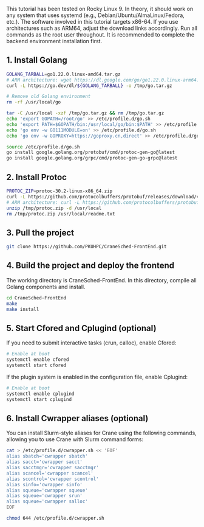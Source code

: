 This tutorial has been tested on Rocky Linux 9. In theory, it should work on any system that uses systemd (e.g., Debian/Ubuntu/AlmaLinux/Fedora, etc.).
The software involved in this tutorial targets x86-64. If you use architectures such as ARM64, adjust the download links accordingly.
Run all commands as the root user throughout. It is recommended to complete the backend environment installation first.

## 1. Install Golang
```bash
GOLANG_TARBALL=go1.22.0.linux-amd64.tar.gz
# ARM architecture: wget https://dl.google.com/go/go1.22.0.linux-arm64.tar.gz
curl -L https://go.dev/dl/${GOLANG_TARBALL} -o /tmp/go.tar.gz

# Remove old Golang environment
rm -rf /usr/local/go

tar -C /usr/local -xzf /tmp/go.tar.gz && rm /tmp/go.tar.gz
echo 'export GOPATH=/root/go' >> /etc/profile.d/go.sh
echo 'export PATH=$GOPATH/bin:/usr/local/go/bin:$PATH' >> /etc/profile.d/go.sh
echo 'go env -w GO111MODULE=on' >> /etc/profile.d/go.sh
echo 'go env -w GOPROXY=https://goproxy.cn,direct' >> /etc/profile.d/go.sh

source /etc/profile.d/go.sh
go install google.golang.org/protobuf/cmd/protoc-gen-go@latest
go install google.golang.org/grpc/cmd/protoc-gen-go-grpc@latest
```

## 2. Install Protoc
```bash
PROTOC_ZIP=protoc-30.2-linux-x86_64.zip
curl -L https://github.com/protocolbuffers/protobuf/releases/download/v30.2/${PROTOC_ZIP} -o /tmp/protoc.zip
# ARM architecture: curl -L https://github.com/protocolbuffers/protobuf/releases/download/v23.2/protoc-23.2-linux-aarch_64.zip -o /tmp/protoc.zip
unzip /tmp/protoc.zip -d /usr/local
rm /tmp/protoc.zip /usr/local/readme.txt
```

## 3. Pull the project
```bash
git clone https://github.com/PKUHPC/CraneSched-FrontEnd.git
```

## 4. Build the project and deploy the frontend
The working directory is CraneSched-FrontEnd. In this directory, compile all Golang components and install.
```bash
cd CraneSched-FrontEnd
make
make install
```

## 5. Start Cfored and Cplugind (optional)
If you need to submit interactive tasks (crun, calloc), enable Cfored:
```bash
# Enable at boot
systemctl enable cfored
systemctl start cfored
```

If the plugin system is enabled in the configuration file, enable Cplugind:
```bash
# Enable at boot
systemctl enable cplugind
systemctl start cplugind
```

## 6. Install Cwrapper aliases (optional)
You can install Slurm-style aliases for Crane using the following commands, allowing you to use Crane with Slurm command forms:
```bash
cat > /etc/profile.d/cwrapper.sh << 'EOF'
alias sbatch='cwrapper sbatch'
alias sacct='cwrapper sacct'
alias sacctmgr='cwrapper sacctmgr'
alias scancel='cwrapper scancel'
alias scontrol='cwrapper scontrol'
alias sinfo='cwrapper sinfo'
alias squeue='cwrapper squeue'
alias squeue='cwrapper srun'
alias squeue='cwrapper salloc'
EOF

chmod 644 /etc/profile.d/cwrapper.sh
```